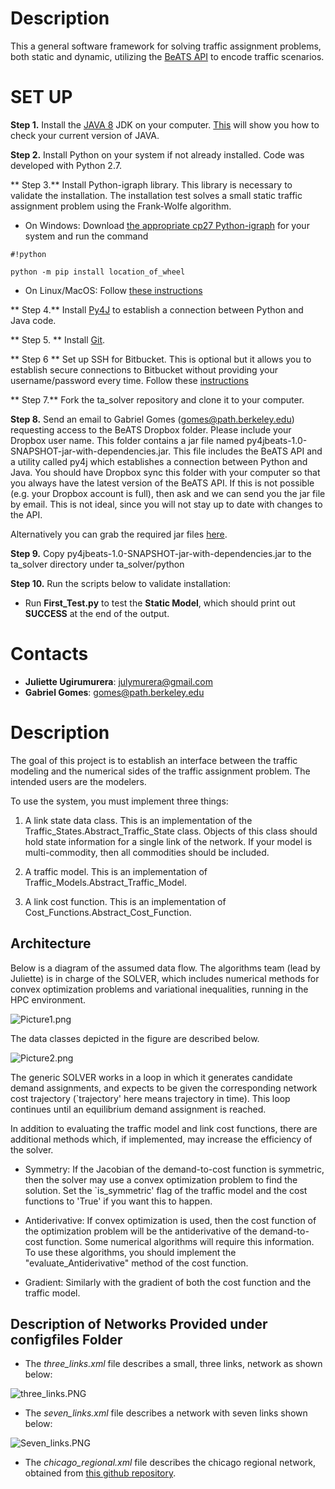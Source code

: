 # Description #
This a general software framework for solving traffic assignment problems, both static and dynamic, utilizing the [BeATS API](https://bitbucket.org/gcgomes/beats-sim) to encode traffic scenarios. 

# SET UP #

**Step 1.** Install the [JAVA 8](http://www.oracle.com/technetwork/java/javase/downloads/index.html) JDK on your computer.
[This](https://www.java.com/en/download/help/version_manual.xml) will show you how to check your current version of JAVA.

**Step 2.** Install Python on your system if not already installed. Code was developed with Python 2.7.

** Step 3.** Install Python-igraph library. This library is necessary to validate the installation. The installation test solves a small static traffic assignment problem using the Frank-Wolfe algorithm.

* On Windows: Download [the appropriate cp27 Python-igraph](http://www.lfd.uci.edu/~gohlke/pythonlibs/#python-igraph) for your system and run the command 

```
#!python

python -m pip install location_of_wheel

```

* On Linux/MacOS: Follow [these instructions](http://igraph.org/python/#pyinstallosx)

** Step 4.** Install [Py4J](https://www.py4j.org/install.html) to establish a connection between Python and Java code.


** Step 5. ** Install [Git](https://git-scm.com/book/en/v2/Getting-Started-Installing-Git).

** Step 6 ** Set up SSH for Bitbucket. This is optional but it allows you to establish secure connections to Bitbucket without providing your username/password every time. Follow these [instructions](https://confluence.atlassian.com/bitbucket/set-up-ssh-for-git-728138079.html)

** Step 7.** Fork the ta_solver repository and clone it to your computer.

**Step 8.** Send an email to Gabriel Gomes (gomes@path.berkeley.edu) requesting access to the BeATS Dropbox folder. Please include your Dropbox user name. This folder contains a jar file named py4jbeats-1.0-SNAPSHOT-jar-with-dependencies.jar. This file includes the BeATS API and a utility called py4j which establishes a connection between Python and Java. You should have Dropbox sync this folder with your computer so that you always have the latest version of the BeATS API. If this is not possible (e.g. your Dropbox account is full), then ask and we can send you the jar file by email. This is not ideal, since you will not stay up to date with changes to the API. 

Alternatively you can grab the required jar files [here](https://gcgomes.bitbucket.io/).

**Step 9.** Copy py4jbeats-1.0-SNAPSHOT-jar-with-dependencies.jar to the ta_solver directory under ta_solver/python

**Step 10.** Run the scripts below to validate installation:

* Run **First_Test.py** to test the **Static Model**, which should print out **SUCCESS** at the end of the output.


# Contacts #

* **Juliette Ugirumurera**: julymurera@gmail.com
* **Gabriel Gomes**: gomes@path.berkeley.edu

# Description #

The goal of this project is to establish an interface between the traffic modeling and the numerical sides of the traffic assignment problem. The intended users are the modelers. 

To use the system, you must implement three things:

1. A link state data class. This is an implementation of the Traffic_States.Abstract_Traffic_State class. Objects of this class should hold state information for a single link of the network. If your model is multi-commodity, then all commodities should be included. 

2. A traffic model. This is an implementation of Traffic_Models.Abstract_Traffic_Model. 

3. A link cost function. This is an implementation of Cost_Functions.Abstract_Cost_Function. 

## Architecture ##

Below is a diagram of the assumed data flow. The algorithms team (lead by Juliette) is in charge of the SOLVER, which includes numerical methods for convex optimization problems and variational inequalities, running in the HPC environment. 

![Picture1.png](https://bitbucket.org/repo/5q9q4pE/images/1708996569-Picture1.png)


The data classes depicted in the figure are described below. 

![Picture2.png](https://bitbucket.org/repo/5q9q4pE/images/2822392912-Picture2.png)

The generic SOLVER works in a loop in which it generates candidate demand assignments, and expects to be given the corresponding network cost trajectory (`trajectory' here means trajectory in time). This loop continues until an equilibrium demand assignment is reached. 

In addition to evaluating the traffic model and link cost functions, there are additional methods which, if implemented, may increase the efficiency of the solver. 

* Symmetry: If the Jacobian of the demand-to-cost function is symmetric, then the solver may use a convex optimization problem to find the solution. Set the `is_symmetric' flag of the traffic model and the cost functions to 'True' if you want this to happen. 

* Antiderivative: If convex optimization is used, then the cost function of the optimization problem will be the antiderivative of the demand-to-cost function. Some numerical algorithms will require this information. To use these algorithms, you should implement the "evaluate_Antiderivative" method of the cost function. 

* Gradient: Similarly with the gradient of both the cost function and the traffic model.

##  Description of Networks Provided under configfiles Folder ##
* The *three_links.xml* file describes a small, three links, network as shown below:

![three_links.PNG](https://bitbucket.org/repo/kM5M6MM/images/2125839927-three_links.PNG)

* The *seven_links.xml* file describes a network with seven links shown below:

![Seven_links.PNG](https://bitbucket.org/repo/kM5M6MM/images/1757541522-Seven_links.PNG)

* The *chicago_regional.xml* file describes the chicago regional network, obtained from [this github repository](https://github.com/bstabler/TransportationNetworks/tree/master/chicago-regional).